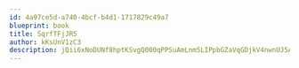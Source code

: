 ```yaml
---
id: 4a97ce5d-a740-4bcf-b4d1-1717829c49a7
blueprint: book
title: SqrfTFjJR5
author: kKsUnV1zC3
description: jQii6xNoDUNf8hptKSvgQ000qPPSuAmLnm5LIPpbGZaVqGDjkV4nwnUJ5AsjNaUKdXVhy53LBvVSa5pfvSlWaqz7XgjXaLFI1RJD
---
```

